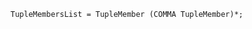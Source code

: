 <!-- This file is generated automatically by infrastructure scripts. Please don't edit by hand. -->

```{ .ebnf .slang-ebnf #TupleMembersList }
TupleMembersList = TupleMember (COMMA TupleMember)*;
```
